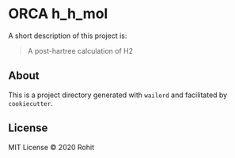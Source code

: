 # ORCA h_h_mol

A short description of this project is:

> A post-hartree calculation of H2

## About

This is a project directory generated with `wailord` and facilitated by `cookiecutter`.

## License


MIT License © 2020 Rohit


